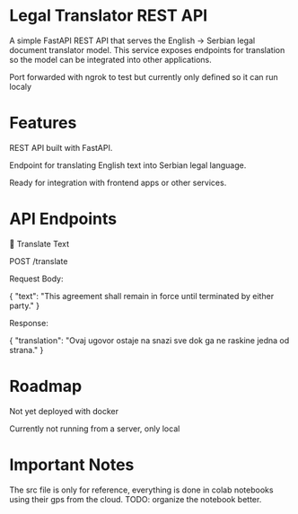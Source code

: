 # Legal Translator REST API

A simple FastAPI REST API that serves the English → Serbian legal document translator model.
This service exposes endpoints for translation so the model can be integrated into other applications.

Port forwarded with ngrok to test but currently only defined so it can run localy 

# Features

REST API built with FastAPI.

Endpoint for translating English text into Serbian legal language.

Ready for integration with frontend apps or other services.

# API Endpoints
🔹 Translate Text

POST /translate

Request Body:

{
  "text": "This agreement shall remain in force until terminated by either party."
}


Response:

{
  "translation": "Ovaj ugovor ostaje na snazi sve dok ga ne raskine jedna od strana."
}

# Roadmap

Not yet deployed with docker

Currently not running from a server, only local


# Important Notes
The src file is only for reference, everything is done in colab notebooks using their gps from the cloud.
TODO: organize the notebook better.
